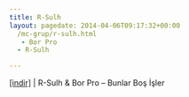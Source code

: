 ```yaml
---
title: R-Sulh
layout: pagedate: 2014-04-06T09:17:32+00:00
  /mc-grup/r-sulh.html
   - Bor Pro
  - R-Sulh

---
```

<a href="https://cloud.mail.ru/public/a55e5207abe9/Bor%20Pro%20%26%20R-sulh%20-%20Bunlar%20Bo%C5%9F%20%C4%B0%C5%9Fler" target="_blank">[indir]</a> | R-Sulh & Bor Pro &#8211; Bunlar Boş İşler